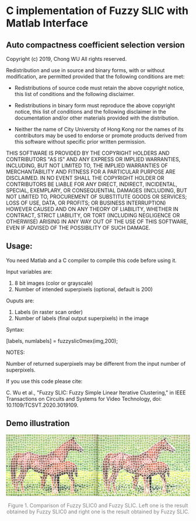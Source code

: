 # C implementation of Fuzzy SLIC with Matlab Interface
## Auto compactness coefficient selection version
Copyright (c) 2019, Chong WU 
All rights reserved.

Redistribution and use in source and binary forms, with or without
modification, are permitted provided that the following conditions are met:

* Redistributions of source code must retain the above copyright notice, this
  list of conditions and the following disclaimer.
* Redistributions in binary form must reproduce the above copyright notice,
  this list of conditions and the following disclaimer in the documentation
  and/or other materials provided with the distribution.
  
* Neither the name of City University of Hong Kong nor the names of its
  contributors may be used to endorse or promote products derived from this
  software without specific prior written permission.
  
THIS SOFTWARE IS PROVIDED BY THE COPYRIGHT HOLDERS AND CONTRIBUTORS "AS IS"
AND ANY EXPRESS OR IMPLIED WARRANTIES, INCLUDING, BUT NOT LIMITED TO, THE
IMPLIED WARRANTIES OF MERCHANTABILITY AND FITNESS FOR A PARTICULAR PURPOSE ARE
DISCLAIMED. IN NO EVENT SHALL THE COPYRIGHT HOLDER OR CONTRIBUTORS BE LIABLE
FOR ANY DIRECT, INDIRECT, INCIDENTAL, SPECIAL, EXEMPLARY, OR CONSEQUENTIAL
DAMAGES (INCLUDING, BUT NOT LIMITED TO, PROCUREMENT OF SUBSTITUTE GOODS OR
SERVICES; LOSS OF USE, DATA, OR PROFITS; OR BUSINESS INTERRUPTION) HOWEVER
CAUSED AND ON ANY THEORY OF LIABILITY, WHETHER IN CONTRACT, STRICT LIABILITY,
OR TORT (INCLUDING NEGLIGENCE OR OTHERWISE) ARISING IN ANY WAY OUT OF THE USE
OF THIS SOFTWARE, EVEN IF ADVISED OF THE POSSIBILITY OF SUCH DAMAGE.


## Usage: 

You need Matlab and a C compiler to compile this code before using it.

Input variables are:

1. 8 bit images (color or grayscale)
2. Number of intended superpixels (optional, default is 200)

Ouputs are:

1. Labels (in raster scan order)
2. Number of labels (final output superpixels) in the image

Syntax: 

[labels, numlabels] = fuzzyslic0mex(img,200);

NOTES:

Number of returned superpixels may be different from the input number of superpixels.

If you use this code please cite:

C. Wu et al., "Fuzzy SLIC: Fuzzy Simple Linear Iterative Clustering," in IEEE Transactions on Circuits and Systems for Video Technology, doi: 10.1109/TCSVT.2020.3019109.

## Demo illustration

![Comparison result](https://github.com/Alicewithrabbit/Fuzzy-SLIC0/blob/master/demo.jpg)

<center><font color=grey>Figure 1. Comparison of Fuzzy SLIC0 and Fuzzy SLIC. Left one is the result obtained by Fuzzy SLIC0 and right one is the result obtained by Fuzzy SLIC.</font></center>
